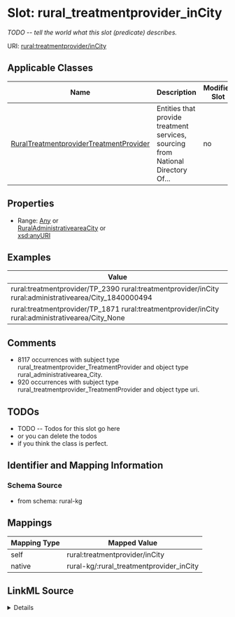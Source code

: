 

# Slot: rural_treatmentprovider_inCity


_TODO -- tell the world what this slot (predicate) describes._





URI: [rural:treatmentprovider/inCity](http://sail.ua.edu/ruralkg/treatmentprovider/inCity)



<!-- no inheritance hierarchy -->





## Applicable Classes

| Name | Description | Modifies Slot |
| --- | --- | --- |
| [RuralTreatmentproviderTreatmentProvider](../classes/RuralTreatmentproviderTreatmentProvider.md) | Entities that provide treatment services, sourcing from National Directory Of... |  no  |







## Properties

* Range: [Any](../classes/Any.md)&nbsp;or&nbsp;<br />[RuralAdministrativeareaCity](../classes/RuralAdministrativeareaCity.md)&nbsp;or&nbsp;<br />[xsd:anyURI](http://www.w3.org/2001/XMLSchema#anyURI)






## Examples

| Value |
| --- |
| rural:treatmentprovider/TP_2390 rural:treatmentprovider/inCity rural:administrativearea/City_1840000494 |
| rural:treatmentprovider/TP_1871 rural:treatmentprovider/inCity rural:administrativearea/City_None |

## Comments

* 8117 occurrences with subject type rural_treatmentprovider_TreatmentProvider and object type rural_administrativearea_City.
* 920 occurrences with subject type rural_treatmentprovider_TreatmentProvider and object type uri.

## TODOs

* TODO -- Todos for this slot go here
* or you can delete the todos
* if you think the class is perfect.

## Identifier and Mapping Information







### Schema Source


* from schema: rural-kg




## Mappings

| Mapping Type | Mapped Value |
| ---  | ---  |
| self | rural:treatmentprovider/inCity |
| native | rural-kg/:rural_treatmentprovider_inCity |




## LinkML Source

<details>
```yaml
name: rural_treatmentprovider_inCity
description: TODO -- tell the world what this slot (predicate) describes.
todos:
- TODO -- Todos for this slot go here
- or you can delete the todos
- if you think the class is perfect.
comments:
- 8117 occurrences with subject type rural_treatmentprovider_TreatmentProvider and
  object type rural_administrativearea_City.
- 920 occurrences with subject type rural_treatmentprovider_TreatmentProvider and
  object type uri.
examples:
- value: rural:treatmentprovider/TP_2390 rural:treatmentprovider/inCity rural:administrativearea/City_1840000494
- value: rural:treatmentprovider/TP_1871 rural:treatmentprovider/inCity rural:administrativearea/City_None
from_schema: rural-kg
rank: 1000
slot_uri: rural:treatmentprovider/inCity
alias: rural_treatmentprovider_inCity
domain_of:
- rural_treatmentprovider_TreatmentProvider
range: Any
any_of:
- range: rural_administrativearea_City
- range: uri

```
</details>
